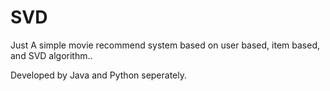 # SVD

Just A simple movie recommend system based on user based, item based, and SVD algorithm..

Developed by Java and Python seperately.
